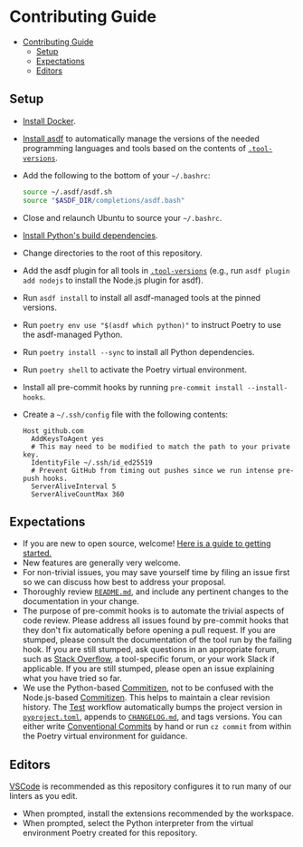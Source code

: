 # Contributing Guide

<!--TOC-->

- [Contributing Guide](#contributing-guide)
  - [Setup](#setup)
  - [Expectations](#expectations)
  - [Editors](#editors)

<!--TOC-->

## Setup

- [Install Docker](https://docs.docker.com/get-docker/).
- [Install asdf](https://asdf-vm.com/guide/getting-started.html) to
  automatically manage the versions of the needed programming languages and
  tools based on the contents of [`.tool-versions`](.tool-versions).
- Add the following to the bottom of your `~/.bashrc`:

  ```bash
  source ~/.asdf/asdf.sh
  source "$ASDF_DIR/completions/asdf.bash"
  ```

- Close and relaunch Ubuntu to source your `~/.bashrc`.
- [Install Python's build dependencies](https://github.com/pyenv/pyenv/wiki#suggested-build-environment).
- Change directories to the root of this repository.
- Add the asdf plugin for all tools in [`.tool-versions`](.tool-versions) (e.g.,
  run `asdf plugin add nodejs` to install the Node.js plugin for asdf).
- Run `asdf install` to install all asdf-managed tools at the pinned versions.
- Run `poetry env use "$(asdf which python)"` to instruct Poetry to use the
  asdf-managed Python.
- Run `poetry install --sync` to install all Python dependencies.
- Run `poetry shell` to activate the Poetry virtual environment.
- Install all pre-commit hooks by running `pre-commit install --install-hooks`.
- Create a `~/.ssh/config` file with the following contents:

  ```ssh-config
  Host github.com
    AddKeysToAgent yes
    # This may need to be modified to match the path to your private key.
    IdentityFile ~/.ssh/id_ed25519
    # Prevent GitHub from timing out pushes since we run intense pre-push hooks.
    ServerAliveInterval 5
    ServerAliveCountMax 360
  ```

## Expectations

- If you are new to open source, welcome!
  [Here is a guide to getting started.](https://opensource.guide/how-to-contribute/)
- New features are generally very welcome.
- For non-trivial issues, you may save yourself time by filing an issue first
  so we can discuss how best to address your proposal.
- Thoroughly review [`README.md`](README.md), and include any pertinent changes
  to the documentation in your change.
- The purpose of pre-commit hooks is to automate the trivial aspects of code
  review. Please address all issues found by pre-commit hooks that they don't
  fix automatically before opening a pull request. If you are stumped, please
  consult the documentation of the tool run by the failing hook. If you are
  still stumped, ask questions in an appropriate forum, such as
  [Stack Overflow](https://stackoverflow.com/), a tool-specific forum, or your
  work Slack if applicable. If you are still stumped, please open an issue
  explaining what you have tried so far.
- We use the Python-based
  [Commitizen](https://commitizen-tools.github.io/commitizen/), not to be
  confused with the Node.js-based
  [Commitizen](https://commitizen.github.io/cz-cli/). This helps to maintain a
  clear revision history. The
  [Test](.github/workflows/test.yaml) workflow automatically bumps
  the project version in [`pyproject.toml`](pyproject.toml), appends to
  [`CHANGELOG.md`](CHANGELOG.md), and tags versions.
  You can either write
  [Conventional Commits](https://www.conventionalcommits.org/) by hand or run
  `cz commit` from within the Poetry virtual environment for guidance.

## Editors

[VSCode](https://code.visualstudio.com/) is recommended as this repository
configures it to run many of our linters as you edit.

- When prompted, install the extensions recommended by the workspace.
- When prompted, select the Python interpreter from the virtual environment
  Poetry created for this repository.

